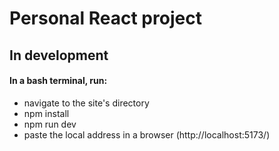 # Personal React project

## In development

#### In a bash terminal, run:

<ul>
<li>navigate to the site's directory</li>
<li>npm install</li>
<li>npm run dev</li>
<li>paste the local address in a browser (http://localhost:5173/)</li>
</ul>
